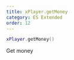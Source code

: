 ```yaml
---
title: xPlayer.getMoney
category: ES Extended
order: 12
---
```


```lua
xPlayer.getMoney()
```

Get money

